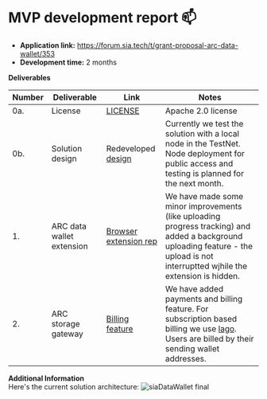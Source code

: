 # MVP development report :mailbox:

* **Application link:** https://forum.sia.tech/t/grant-proposal-arc-data-wallet/353
* **Development time:** 2 months

**Deliverables**

| Number | Deliverable | Link | Notes |
| ------------- | ------------- | ------------- |------------- |
| 0a. | License | [LICENSE](https://github.com/bsn-si/sia-datawallet-extension/edit/develop/LICENSE) | Apache 2.0 license |
| 0b. | Solution design | Redeveloped [design](https://user-images.githubusercontent.com/98888366/265647380-6124bd98-29b4-482b-9001-bbfccb1687ba.png) | Currently we test the solution with a local node in the TestNet. Node deployment for public access and testing is planned for the next month. |
| 1. | ARC data wallet extension | [Browser extension rep]( https://github.com/bsn-si/sia-datawallet-extension) | We have made some minor improvements (like uploading progress tracking) and added a background uploading feature - the upload is not interruptted wjhile the extension is hidden. | 
| 2. | ARC storage gateway | [Billing feature](https://github.com/bsn-si/sia-datawallet-gateway/tree/develop/src/services-lago) | We have added payments and billing feature. For subscription based billing we use [lago](https://github.com/getlago/lago). Users are billed by their sending wallet addresses. | 

**Additional Information**  
Here's the current solution architecture:
![siaDataWallet final](https://github.com/bsn-si/sia-datawallet-extension/assets/98888366/e550e84c-85c1-40cd-9d58-f9ccf2730ec7)  
